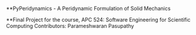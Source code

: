 **PyPeridynamics - A Peridynamic Formulation of Solid Mechanics

**Final Project for the course, APC 524: Software Engineering for Scientific Computing
Contributors: Parameshwaran Pasupathy
